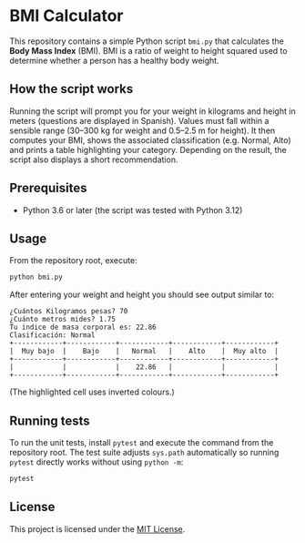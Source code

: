 # BMI Calculator

This repository contains a simple Python script `bmi.py` that calculates the **Body Mass Index** (BMI). BMI is a ratio of weight to height squared used to determine whether a person has a healthy body weight.

## How the script works

Running the script will prompt you for your weight in kilograms and height in meters (questions are displayed in Spanish). Values must fall within a sensible range (30–300 kg for weight and 0.5–2.5 m for height). It then computes your BMI, shows the associated classification (e.g. Normal, Alto) and prints a table highlighting your category. Depending on the result, the script also displays a short recommendation.

## Prerequisites

- Python 3.6 or later (the script was tested with Python 3.12)

## Usage

From the repository root, execute:

```bash
python bmi.py
```

After entering your weight and height you should see output similar to:

```
¿Cuántos Kilogramos pesas? 70
¿Cuánto metros mides? 1.75
Tu indice de masa corporal es: 22.86
Clasificación: Normal
+------------+------------+------------+------------+------------+
|  Muy bajo  |    Bajo    |   Normal   |    Alto    |  Muy alto  |
+------------+------------+------------+------------+------------+
|            |            |    22.86   |            |            |
+------------+------------+------------+------------+------------+
```

(The highlighted cell uses inverted colours.)

## Running tests

To run the unit tests, install `pytest` and execute the command from the
repository root.  The test suite adjusts `sys.path` automatically so running
`pytest` directly works without using `python -m`:

```bash
pytest
```


## License

This project is licensed under the [MIT License](LICENSE).

